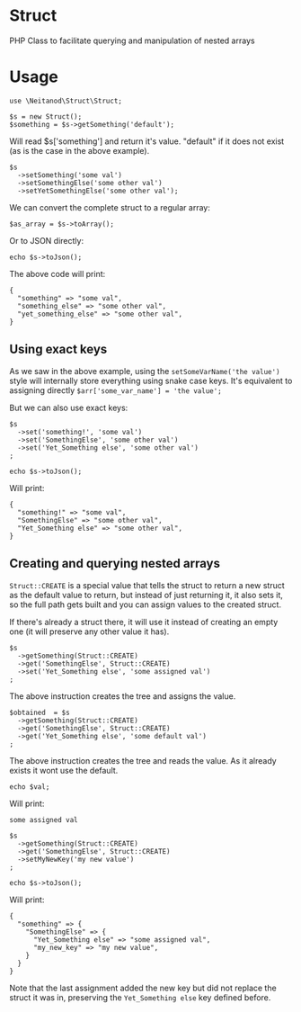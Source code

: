 Struct
======

PHP Class to facilitate querying and manipulation of nested arrays

Usage
=====

    use \Neitanod\Struct\Struct;

    $s = new Struct();
    $something = $s->getSomething('default');

Will read $s['something'] and return it's value.  "default" if it does not
exist (as is the case in the above example).

    $s
      ->setSomething('some val')
      ->setSomethingElse('some other val')
      ->setYetSomethingElse('some other val');

We can convert the complete struct to a regular array:

    $as_array = $s->toArray();

Or to JSON directly:

    echo $s->toJson();

The above code will print: 

    { 
      "something" => "some val",
      "something_else" => "some other val",
      "yet_something_else" => "some other val",
    }

Using exact keys
----------------

As we saw in the above example, using the `setSomeVarName('the value')` style will internally store everything using snake case
keys.   It's equivalent to assigning directly `$arr['some_var_name'] = 'the value';`

But we can also use exact keys:

    $s
      ->set('something!', 'some val')
      ->set('SomethingElse', 'some other val')
      ->set('Yet_Something else', 'some other val')
    ;

    echo $s->toJson();

Will print: 

    { 
      "something!" => "some val",
      "SomethingElse" => "some other val",
      "Yet_Something else" => "some other val",
    }

Creating and querying nested arrays
-----------------------------------

`Struct::CREATE` is a special value that tells the struct to return a new 
struct as the default value to return, but instead of just returning it, it 
also sets it, so the full path gets built and you can assign values to the
created struct.

If there's already a struct there, it will use it instead of creating an
empty one (it will preserve any other value it has).

    $s
      ->getSomething(Struct::CREATE)
      ->get('SomethingElse', Struct::CREATE)
      ->set('Yet_Something else', 'some assigned val')
    ;

The above instruction creates the tree and assigns the value.

    $obtained  = $s
      ->getSomething(Struct::CREATE)
      ->get('SomethingElse', Struct::CREATE)
      ->get('Yet_Something else', 'some default val')
    ;

The above instruction creates the tree and reads the value.
As it already exists it wont use the default.

    echo $val;

Will print: 
    
    some assigned val

    $s
      ->getSomething(Struct::CREATE)
      ->get('SomethingElse', Struct::CREATE)
      ->setMyNewKey('my new value')
    ;

    echo $s->toJson();

Will print: 

    { 
      "something" => {
        "SomethingElse" => {
          "Yet_Something else" => "some assigned val",
          "my_new_key" => "my new value",
        }
      }
    }

Note that the last assignment added the new key but did not replace the struct
it was in, preserving the `Yet_Something else` key defined before.


